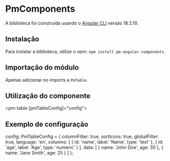 # PmComponents

A biblioteca foi construída usando o [Angular CLI](https://github.com/angular/angular-cli) versão 18.2.10.

## Instalação

Para instalar a biblioteca, utilize o npm: `npm install pm-angular-components`.

## Importação do módulo

Apenas adicionar no imports a `PmTable`.

## Utilização do componente

<pm-table [pmTableConfig]="config"></pm-table>

## Exemplo de configuração

config: PmTableConfig = {
  columnFilter: true,
  sortIcons: true,
  globalFilter: true,
  language: 'en',
  columns: [
    { id: 'name', label: 'Name', type: 'text' },
    { id: 'age', label: 'Age', type: 'numeric' }
  ],
  data: [
    { name: 'John Doe', age: 30 },
    { name: 'Jane Smith', age: 25 }
  ]
};
